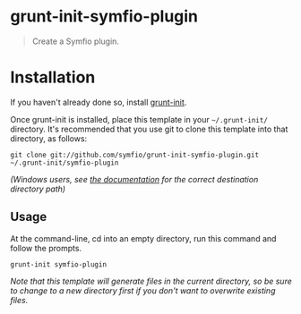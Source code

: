 # grunt-init-symfio-plugin

> Create a Symfio plugin.

# Installation

If you haven't already done so, install [grunt-init][].

Once grunt-init is installed, place this template in your `~/.grunt-init/`
directory. It's recommended that you use git to clone this template into that
directory, as follows:

```
git clone git://github.com/symfio/grunt-init-symfio-plugin.git ~/.grunt-init/symfio-plugin
```

_(Windows users, see [the documentation][grunt-init] for the correct destination
directory path)_

## Usage

At the command-line, cd into an empty directory, run this command and follow the
prompts.

```
grunt-init symfio-plugin
```

_Note that this template will generate files in the current directory, so be
sure to change to a new directory first if you don't want to overwrite existing
files._

[grunt-init]: http://gruntjs.com/project-scaffolding
